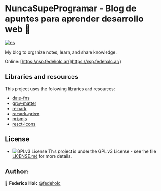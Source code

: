 # NuncaSupeProgramar - Blog de apuntes para aprender desarrollo web 👾

[![es](https://img.shields.io/badge/lang-es-yellow.svg)](https://github.com/fedeholc/NuncaSupeProgramar/blob/main/README.es.md)

My blog to organize notes, learn, and share knowledge.

Online: [https://nsp.fedeholc.ar/](https://nsp.fedeholc.ar/)


## Libraries and resources

This project uses the following libraries and resources:
- [date-fns](https://www.npmjs.com/package/date-fns)
- [gray-matter](https://www.npmjs.com/package/gray-matter)
- [remark](https://www.npmjs.com/package/remark)
- [remark-prism](https://www.npmjs.com/package/remark-prism)
- [prismjs](https://prismjs.com/)
- [react-icons](https://github.com/react-icons/react-icons)

## License

- [![GPLv3 License](https://img.shields.io/badge/License-GPL%20v3-yellow.svg)](https://opensource.org/licenses/) This project is under the GPL v3 License - see the file [LICENSE.md](LICENSE.md) for more details.

## Author:

👤 **Federico Holc** [@fedeholc](https://github.com/fedeholc)
